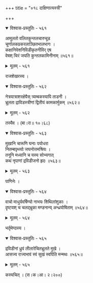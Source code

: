 +++
title = "०१८ दाक्षिणात्यस्त्री"

+++



<details open><summary>विश्वास-प्रस्तुतिः - ५६१</summary>

आमूलतो वलितकुन्तलचारुचूड  
चूर्णालकप्रकरलाञ्छितभालभागः ।  
कक्षानिवेशनिविडीकृतनीविर् एष  
वेषश् चिरं जयति कुन्तलकामिनीनाम् ॥५६१॥
</details>

<details><summary>मूलम् - ५६१</summary>

आमूलतो वलितकुन्तलचारुचूड  
चूर्णालकप्रकरलाञ्छितभालभागः ।  
कक्षानिवेशनिविडीकृतनीविर् एष  
वेषश् चिरं जयति कुन्तलकामिनीनाम् ॥५६१॥
</details>


राजशेखरस्य ।  



<details open><summary>विश्वास-प्रस्तुतिः - ५६२</summary>

नेत्रयात्राशरक्षेपैस् त्र्यम्बकस्यापि ताडनी ।  
भ्रूलता द्राविडस्त्रीणां द्वितीयं कामकार्मुकम् ॥५६२॥
</details>

<details><summary>मूलम् - ५६२</summary>

नेत्रयात्राशरक्षेपैस् त्र्यम्बकस्यापि ताडनी ।  
भ्रूलता द्राविडस्त्रीणां द्वितीयं कामकार्मुकम् ॥५६२॥
</details>


तस्यैव । (बा।रा॥ १०।६८)  



<details open><summary>विश्वास-प्रस्तुतिः - ५६३</summary>

मुखानि चारूणि घनाः पयोधरा  
नितम्बपृथ्व्यो जघनोत्तमश्रियः ।  
तनूनि मध्यानि च यस्य सोभ्यगात्  
कथं नृपाणां द्रविडीजनो हृदः ॥५६३॥
</details>

<details><summary>मूलम् - ५६३</summary>

मुखानि चारूणि घनाः पयोधरा  
नितम्बपृथ्व्यो जघनोत्तमश्रियः ।  
तनूनि मध्यानि च यस्य सोभ्यगात्  
कथं नृपाणां द्रविडीजनो हृदः ॥५६३॥
</details>


पाणिनेः ।  



<details open><summary>विश्वास-प्रस्तुतिः - ५६४</summary>

वाचो माधुर्यवर्षिण्यो नाभयः शिथिलांशुकाः ।  
दृष्टयश् च चलद्भ्रूका मण्डनान्य् अन्ध्रयोषिताम् ॥५६४॥
</details>

<details><summary>मूलम् - ५६४</summary>

वाचो माधुर्यवर्षिण्यो नाभयः शिथिलांशुकाः ।  
दृष्टयश् च चलद्भ्रूका मण्डनान्य् अन्ध्रयोषिताम् ॥५६४॥
</details>


भर्तृमेण्ठस्य ।  



<details open><summary>विश्वास-प्रस्तुतिः - ५६५</summary>

द्रविडीनां ध्रुवं लीलारेचितभ्रूलते मुखे ।  
आसज्य राज्यभावं स्वं सुखं स्वपिति मन्मथः ॥५६५॥
</details>

<details><summary>मूलम् - ५६५</summary>

द्रविडीनां ध्रुवं लीलारेचितभ्रूलते मुखे ।  
आसज्य राज्यभावं स्वं सुखं स्वपिति मन्मथः ॥५६५॥
</details>


कस्यचित् । (स।क।आ। २।२००)  